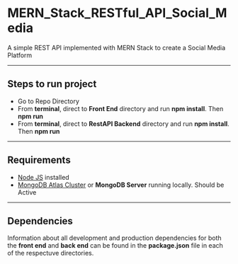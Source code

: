 # MERN_Stack_RESTful_API_Social_Media

A simple REST API implemented with MERN Stack to create a Social Media Platform

<hr>

## Steps to run project

<ul>
	<li>Go to Repo Directory</li>
	<li>From <b>terminal</b>, direct to <b>Front End</b> directory and run <b>npm install</b>. Then <b>npm run</b></li>
	<li>From <b>terminal</b>, direct to <b>RestAPI Backend</b> directory and run <b>npm install</b>. Then <b>npm run</b></li>
</ul>

<hr>

## Requirements

<ul>
	<li><a href="https://nodejs.org/en/docs/">Node JS</a> installed</li>
	<li><a href="https://www.mongodb.com/cloud/atlas/lp/general/try?jmp=search&utm_source=google&utm_campaign=gs_apac_india_search_brand_atlas_desktop&utm_term=mongodb%20atlas&utm_device=c&utm_medium=cpc_paid_search&utm_matchtype=e&utm_cid=6501677905&utm_asagid=80628974280&utm_adid=382247561728&_bn=g&gclid=EAIaIQobChMIzd7Sscmb5QIVWg4rCh2wNQClEAAYASAAEgIhqfD_BwE">MongoDB Atlas Cluster</a> or <b>MongoDB Server</b> running locally. Should be Active</li>
</ul>

<hr>

## Dependencies

Information about all development and production dependencies for both the **front end** and **back end** can be found in the **package.json** file in each of the respectuve directories.